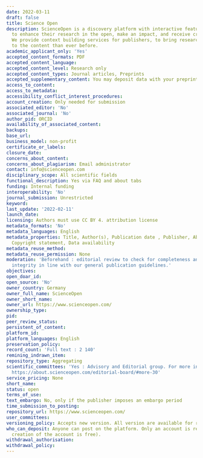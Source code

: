 ```yaml
---
date: 2022-03-11
draft: false
title: Science Open
description: ScienceOpen is a discovery platform with interactive features for scholars
  to enhance their research in the open, make an impact, and receive credit for it.
  We provide context building services for publishers, to bring researchers closer
  to the content than ever before.
academic_applicant_only: 'Yes'
accepted_content_formats: PDF
accepted_content_language:
accepted_content_level: Research only
accepted_content_types: Journal articles, Preprints
accepted_supplementary_content: You may deposit data with your preprint
access_to_content:
access_to_metadata:
accessibility_conflict_interest_procedures:
account_creation: Only needed for submission
associated_editor: 'No'
associated_journal: 'No'
author_pid: ORCID
availability_of_associated_content:
backups:
base_url:
business_model: non-profit
certificate_or_labels:
closure_date:
concerns_about_content:
concerns_about_plagiarism: Email administrator
contact: info@scienceopen.com
disciplinary_scope: All scientific fields
functional_description: Yes via FAQ and about tabs
funding: Internal funding
interoperability: 'No'
journal_submission: Unrestricted
keyword:
last_update: '2022-02-11'
launch_date:
licensing: Authors must use CC BY 4. attribution license
metadata_formats: 'No'
metadata_languages: English
metadata_properties: Title, Author(s), Publication date , Publisher, Abstract, Identifier,
  Copyright statement, Data availability
metadata_reuse_method:
metadata_reuse_permission: None
moderation: 'Beforehand : editorial review to check for completeness and basic scholarly
  integrity in line with our general publication guidelines.'
objectives:
open_doar_id:
open_source: 'No'
owner_country: Germany
owner_full_name: ScienceOpen
owner_short_name:
owner_url: https://www.scienceopen.com/
ownership_type:
pid:
peer_review_status:
persistent_of_content:
platform_id:
platform_languages: English
preservation_policy:
record_count: 'Full text : 2 140'
remining_indrawn_item:
repository_type: Aggregating
scientific_committees: 'Yes : Advisory and Editorial group. For more information :
  https://about.scienceopen.com/editorial-board/#more-30'
service_pricing: None
short_name:
status: open
terms_of_use:
text_embargo: No, only if the publisher imposes an embargo period
time_submission_to_posting:
repository_url: https://www.scienceopen.com/
user_committees:
versioning_policy: Accepts new version. All version are available for readers.
who_can_deposit: Anyone can post on the platform. Only an account is required ( The
  creation of the account is free).
withdrawal_authorisation:
withdrawal_policy:
---
```



